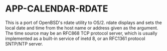 APP-CALENDAR-RDATE
==================

This is a port of OpenBSD's rdate utility to OS/2. rdate displays and sets the local date and time from the host name or address given as the argument. The time source may be an RFC868 TCP protocol server, which is usually implemented as a built-in service of inetd 8, or an RFC1361 protocol SNTP/NTP server.

